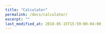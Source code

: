 ```yaml
---
title: "Calculator"
permalink: /docs/calculator/
excerpt: ""
last_modified_at: 2018-05-15T15:59:00-04:00
---
```


